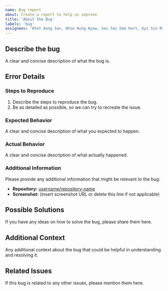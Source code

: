 ```yaml
---
name: Bug report
about: Create a report to help us improve
title: 'About the Bug'
labels: 'bug'
assignees: 'Htet Aung San, Htoo Aung Kyaw, Sai Sai Oam Hart, Kyi Sin Min Maw'
---
```


## Describe the bug
A clear and concise description of what the bug is.

## Error Details

### Steps to Reproduce
1. Describe the steps to reproduce the bug.
2. Be as detailed as possible, so we can try to recreate the issue.

### Expected Behavior
A clear and concise description of what you expected to happen.

### Actual Behavior
A clear and concise description of what actually happened.

### Additional Information
Please provide any additional information that might be relevant to the bug:

- **Repository:** [username/repository-name](https://github.com/username/repository-name)
- **Screenshot:** (insert screenshot URL or delete this line if not applicable)

## Possible Solutions
If you have any ideas on how to solve the bug, please share them here.

## Additional Context
Any additional context about the bug that could be helpful in understanding and resolving it.

## Related Issues
If this bug is related to any other issues, please mention them here.

